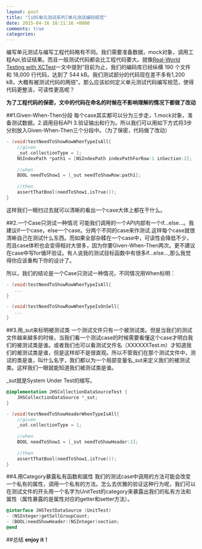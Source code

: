 ```yaml
---
layout: post
title: "[iOS单元测试系列]单元测试编码规范"
date: 2015-04-16 18:11:16 +0800
comments: true
categories: 
---
```

编写单元测试与编写工程代码略有不同。我们需要准备数据，mock对象，调用工程Api,验证结果。而且一般测试代码都会比工程代码要大。就像[Real-World Testing with XCTest](http://www.objc.io/issue-15/xctest.html)一文中提到“目前为止，我们的编码库已经纵横 190 个文件和 18,000 行代码，达到了 544 kB。我们测试部分的代码现在差不多有1,200 kB，大概有被测试代码的两倍”。那么应该如何定义单元测试代码编写规范，使得代码更整洁，可读性更高呢？

<!-- more -->

**为了工程代码的保密，文中的代码在命名的时候在不影响理解的情况下都做了改动**

##1.Given-When-Then分段
每个case其实都可以分为三步走，1.mock对象，准备测试数据。2.调用目标API 3.验证输出和行为。所以我们可以用如下方式将3步分别放入Given-When-Then三个分段中。（为了保密，代码做了改动）

```objective-c
- (void)testNeedToShowRowWhenTypeIsAll{
    //given
    _sut.collectionType = 1;
    NSIndexPath *path1 = [NSIndexPath indexPathForRow:1 inSection:1];
    
    //when
    BOOL needToShow1 = [_sut needToShowRow:path1];
    
    //then
    assertThatBool(needToShow1,isTrue());
}
```
这样我们一眼扫过去就可以清晰的看出一个case大体上都在干什么。

##2.一个Case只测试一种情况
可能我们调用的一个API内部有一个if...else...。我建议if一个case，else一个case。分两个不同的case来作测试.这样每个case就很清晰自己在测试什么东西。而如果全部杂糅在一个case中，可读性会降低不少，而且case体积也会变得相对大很多，因为你要Given-When-Then两次。更不建议在case中写for循环验证。有人说我的测试目标函数中有很多if...else...,那么我觉得你应该重构下你的设计了。

所以，我们的结论是一个Case只测试一种情况，不同情况用When标明：

```objective-c
- (void)testNeedToShowRowWhenTypeIsAll{
   ...
}

- (void)testNeedToShowRowWhenTypeIsOnSell{
   ...
}
```

##3.用_sut来标明被测试类
一个测试文件只有一个被测试类。但是当我们的测试文件越来越多的时候，当我们看一个测试case的时候需要看懂这个case才明白我们的被测试类是谁。或者我们也可以看测试文件名（XXXXXXTest.m）才知道我们的被测试类是谁，但是这样却不是很直观。所以不管我们在那个测试文件中，测试的类是谁，叫什么名字，我们都以为一个局部变量名_sut来定义我们的被测试类。这样我们一眼就能知道我们被测试类是谁。

_sut就是System Under Test的缩写。

```objective-c
@implementation JHSCollectionDataSourceTest {
    JHSCollectionDataSource *_sut;
}

- (void)testNeedToShowHeaderWhenTypeIsAll{
    //given
    _sut.collectionType = 1;
    
    //when
    BOOL needToShow1 = [_sut needToShowHeader:1];
    
    //then
    assertThatBool(needToShow1,isTrue());
}
```

##4.用Category暴露私有函数和属性
我们的测试case中调用的方法可能会改变一个私有的属性，调用一个私有的方法。怎么去优雅的验证这种行为呢，我们可以在测试文件的开头用一个名字为UnitTest的category来暴露出我们的私有方法和属性（属性暴露的是属性对应的getter和setter方法）。
```objective-c
@interface JHSTestDataSource (UnitTest)
- (NSInteger)getSellGroupCount;
- (BOOL)needShowHeader:(NSInteger)section;
@end
```

##总结
**enjoy it！**




